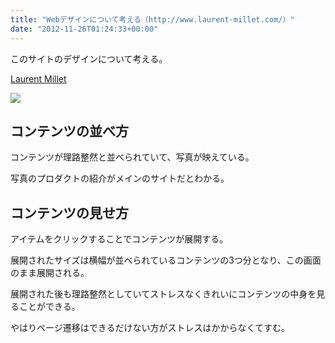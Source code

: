 ```yaml
---
title: "Webデザインについて考える（http://www.laurent-millet.com/）"
date: "2012-11-26T01:24:33+00:00"
---
```


このサイトのデザインについて考える。

[Laurent Millet](http://www.laurent-millet.com/)

![](/images/2012/11/Laurent-Millet.png)

## コンテンツの並べ方

コンテンツが理路整然と並べられていて、写真が映えている。

写真のプロダクトの紹介がメインのサイトだとわかる。

## コンテンツの見せ方

アイテムをクリックすることでコンテンツが展開する。

展開されたサイズは横幅が並べられているコンテンツの3つ分となり、この画面のまま展開される。

展開された後も理路整然としていてストレスなくきれいにコンテンツの中身を見ることができる。

やはりページ遷移はできるだけない方がストレスはかからなくてすむ。
